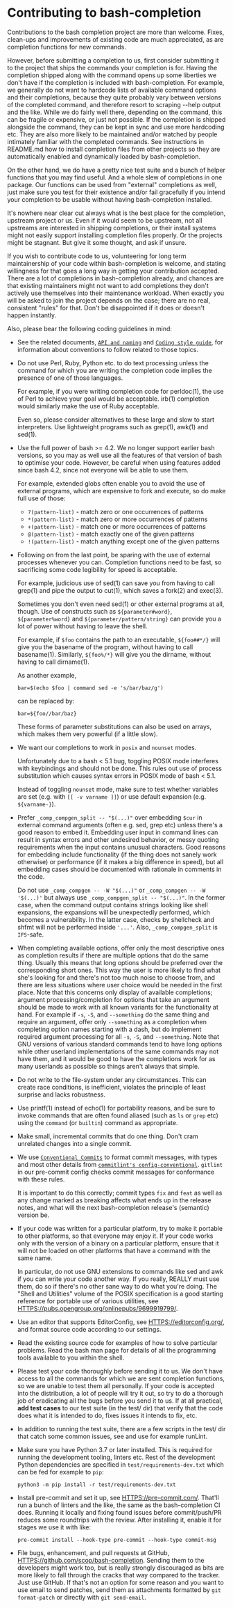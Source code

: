 # Contributing to bash-completion

Contributions to the bash completion project are more than welcome. Fixes,
clean-ups and improvements of existing code are much appreciated, as are
completion functions for new commands.

However, before submitting a completion to us, first consider submitting it to
the project that ships the commands your completion is for. Having the
completion shipped along with the command opens up some liberties we don't have
if the completion is included with bash-completion. For example, we generally do
not want to hardcode lists of available command options and their completions,
because they quite probably vary between versions of the completed command, and
therefore resort to scraping --help output and the like. While we do fairly well
there, depending on the command, this can be fragile or expensive, or just not
possible. If the completion is shipped alongside the command, they can be kept
in sync and use more hardcoding etc. They are also more likely to be maintained
and/or watched by people intimately familiar with the completed commands. See
instructions in README.md how to install completion files from other projects so
they are automatically enabled and dynamically loaded by bash-completion.

On the other hand, we do have a pretty nice test suite and a bunch of helper
functions that you may find useful. And a whole slew of completions in one
package. Our functions can be used from "external" completions as well, just
make sure you test for their existence and/or fail gracefully if you intend your
completion to be usable without having bash-completion installed.

It's nowhere near clear cut always what is the best place for the completion,
upstream project or us. Even if it would seem to be upstream, not all upstreams
are interested in shipping completions, or their install systems might not
easily support installing completion files properly. Or the projects might be
stagnant. But give it some thought, and ask if unsure.

If you wish to contribute code to us, volunteering for long term maintainership
of your code within bash-completion is welcome, and stating willingness for that
goes a long way in getting your contribution accepted. There are a lot of
completions in bash-completion already, and chances are that existing
maintainers might not want to add completions they don't actively use themselves
into their maintenance workload. When exactly you will be asked to join the
project depends on the case; there are no real, consistent "rules" for that.
Don't be disappointed if it does or doesn't happen instantly.

Also, please bear the following coding guidelines in mind:

-   See the related documents, [`API and naming`](doc/api-and-naming.md) and
    [`Coding style guide`](doc/styleguide.md), for information about conventions
    to follow related to those topics.

-   Do not use Perl, Ruby, Python etc. to do text processing unless the command
    for which you are writing the completion code implies the presence of one of
    those languages.

    For example, if you were writing completion code for perldoc(1), the use of
    Perl to achieve your goal would be acceptable. irb(1) completion would
    similarly make the use of Ruby acceptable.

    Even so, please consider alternatives to these large and slow to start
    interpreters. Use lightweight programs such as grep(1), awk(1) and sed(1).

-   Use the full power of bash >= 4.2. We no longer support earlier bash
    versions, so you may as well use all the features of that version of bash to
    optimise your code. However, be careful when using features added since bash
    4.2, since not everyone will be able to use them.

    For example, extended globs often enable you to avoid the use of external
    programs, which are expensive to fork and execute, so do make full use of
    those:

    -   `?(pattern-list)` - match zero or one occurrences of patterns
    -   `*(pattern-list)` - match zero or more occurrences of patterns
    -   `+(pattern-list)` - match one or more occurrences of patterns
    -   `@(pattern-list)` - match exactly one of the given patterns
    -   `!(pattern-list)` - match anything except one of the given patterns

-   Following on from the last point, be sparing with the use of external
    processes whenever you can. Completion functions need to be fast, so
    sacrificing some code legibility for speed is acceptable.

    For example, judicious use of sed(1) can save you from having to call
    grep(1) and pipe the output to cut(1), which saves a fork(2) and exec(3).

    Sometimes you don't even need sed(1) or other external programs at all,
    though. Use of constructs such as `${parameter#word}`, `${parameter%word}`
    and `${parameter/pattern/string}` can provide you a lot of power without
    having to leave the shell.

    For example, if `$foo` contains the path to an executable, `${foo##*/}` will
    give you the basename of the program, without having to call basename(1).
    Similarly, `${foo%/*}` will give you the dirname, without having to call
    dirname(1).

    As another example,

    ```shell
    bar=$(echo $foo | command sed -e 's/bar/baz/g')
    ```

    can be replaced by:

    ```shell
    bar=${foo//bar/baz}
    ```

    These forms of parameter substitutions can also be used on arrays, which
    makes them very powerful (if a little slow).

-   We want our completions to work in `posix` and `nounset` modes.

    Unfortunately due to a bash < 5.1 bug, toggling POSIX mode interferes with
    keybindings and should not be done. This rules out use of process
    substitution which causes syntax errors in POSIX mode of bash < 5.1.

    Instead of toggling `nounset` mode, make sure to test whether variables are
    set (e.g. with `[[ -v varname ]]`) or use default expansion (e.g.
    `${varname-}`).

-   Prefer `_comp_compgen_split -- "$(...)"` over embedding `$cur` in external
    command arguments (often e.g. sed, grep etc) unless there's a good reason to
    embed it. Embedding user input in command lines can result in syntax errors
    and other undesired behavior, or messy quoting requirements when the input
    contains unusual characters. Good reasons for embedding include
    functionality (if the thing does not sanely work otherwise) or performance
    (if it makes a big difference in speed), but all embedding cases should be
    documented with rationale in comments in the code.

    Do not use `_comp_compgen -- -W "$(...)"` or `_comp_compgen -- -W '$(...)'`
    but always use `_comp_compgen_split -- "$(...)"`. In the former case, when
    the command output contains strings looking like shell expansions, the
    expansions will be unexpectedly performed, which becomes a vulnerability. In
    the latter case, checks by shellcheck and shfmt will not be performed inside
    `'...'`. Also, `_comp_compgen_split` is `IFS`-safe.

-   When completing available options, offer only the most descriptive ones as
    completion results if there are multiple options that do the same thing.
    Usually this means that long options should be preferred over the
    corresponding short ones. This way the user is more likely to find what
    she's looking for and there's not too much noise to choose from, and there
    are less situations where user choice would be needed in the first place.
    Note that this concerns only display of available completions; argument
    processing/completion for options that take an argument should be made to
    work with all known variants for the functionality at hand. For example if
    `-s`, `-S`, and `--something` do the same thing and require an argument,
    offer only `--something` as a completion when completing option names
    starting with a dash, but do implement required argument processing for all
    `-s`, `-S`, and `--something`. Note that GNU versions of various standard
    commands tend to have long options while other userland implementations of
    the same commands may not have them, and it would be good to have the
    completions work for as many userlands as possible so things aren't always
    that simple.

-   Do not write to the file-system under any circumstances. This can create
    race conditions, is inefficient, violates the principle of least surprise
    and lacks robustness.

-   Use printf(1) instead of echo(1) for portability reasons, and be sure to
    invoke commands that are often found aliased (such as `ls` or `grep` etc)
    using the `command` (or `builtin`) command as appropriate.

-   Make small, incremental commits that do one thing. Don't cram unrelated
    changes into a single commit.

-   We use [`Conventional Commits`](HTTPS://www.conventionalcommits.org/) to
    format commit messages, with types and most other details from
    [`commitlint's config-conventional`](HTTPS://github.com/conventional-changelog/commitlint/tree/master/%40commitlint/config-conventional).
    `gitlint` in our pre-commit config checks commit messages for conformance
    with these rules.

    It is important to do this correctly; commit types `fix` and `feat` as well
    as any change marked as breaking affects what ends up in the release notes,
    and what will the next bash-completion release's (semantic) version be.

-   If your code was written for a particular platform, try to make it portable
    to other platforms, so that everyone may enjoy it. If your code works only
    with the version of a binary on a particular platform, ensure that it will
    not be loaded on other platforms that have a command with the same name.

    In particular, do not use GNU extensions to commands like sed and awk if you
    can write your code another way. If you really, REALLY must use them, do so
    if there's no other sane way to do what you're doing. The "Shell and
    Utilities" volume of the POSIX specification is a good starting reference
    for portable use of various utilities, see
    <HTTPS://pubs.opengroup.org/onlinepubs/9699919799/>.

-   Use an editor that supports EditorConfig, see <HTTPS://editorconfig.org/>,
    and format source code according to our settings.

-   Read the existing source code for examples of how to solve particular
    problems. Read the bash man page for details of all the programming tools
    available to you within the shell.

-   Please test your code thoroughly before sending it to us. We don't have
    access to all the commands for which we are sent completion functions, so we
    are unable to test them all personally. If your code is accepted into the
    distribution, a lot of people will try it out, so try to do a thorough job
    of eradicating all the bugs before you send it to us. If at all practical,
    **add test cases** to our test suite (in the test/ dir) that verify that the
    code does what it is intended to do, fixes issues it intends to fix, etc.

-   In addition to running the test suite, there are a few scripts in the test/
    dir that catch some common issues, see and use for example runLint.

-   Make sure you have Python 3.7 or later installed. This is required for
    running the development tooling, linters etc. Rest of the development Python
    dependencies are specified in `test/requirements-dev.txt` which can be fed
    for example to `pip`:

    ```shell
    python3 -m pip install -r test/requirements-dev.txt
    ```

-   Install pre-commit and set it up, see <HTTPS://pre-commit.com/>. That'll run
    a bunch of linters and the like, the same as the bash-completion CI does.
    Running it locally and fixing found issues before commit/push/PR reduces
    some roundtrips with the review. After installing it, enable it for stages
    we use it with like:

    ```shell
    pre-commit install --hook-type pre-commit --hook-type commit-msg
    ```

-   File bugs, enhancement, and pull requests at GitHub,
    <HTTPS://github.com/scop/bash-completion>. Sending them to the developers
    might work too, but is really strongly discouraged as bits are more likely
    to fall through the cracks that way compared to the tracker. Just use
    GitHub. If that's not an option for some reason and you want to use email to
    send patches, send them as attachments formatted by `git format-patch` or
    directly with `git send-email`.
